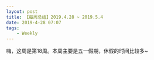```yaml
---
layout: post
title: 【每周总结】2019.4.28 ~ 2019.5.4
date: 2019-4-28 07:07
tags:
    - Weekly
---
```


嗨，这周是第18周。本周主要是五一假期，休假的时间比较多~

# 